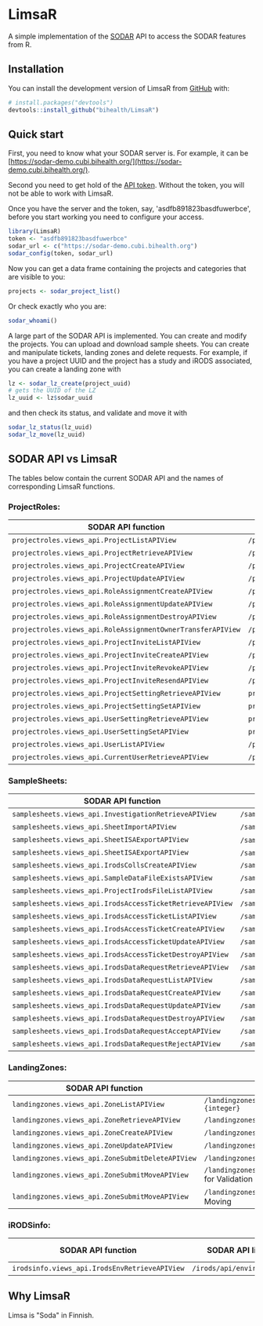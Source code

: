 
# LimsaR

<!-- badges: start -->
<!-- badges: end -->

A simple implementation of the
[SODAR](https://www.cubi.bihealth.org/software/sodar/) API to access the
SODAR features from R.

## Installation

You can install the development version of LimsaR from [GitHub](https://github.com/) with:

``` r
# install.packages("devtools")
devtools::install_github("bihealth/LimsaR")
```

## Quick start

First, you need to know what your SODAR server is. For example, it can be 
[https://sodar-demo.cubi.bihealth.org/](https://sodar-demo.cubi.bihealth.org/).

Second you need to get hold of the 
[API token](https://sodar-server.readthedocs.io/en/latest/ui_api_tokens.html). 
Without the token, you will not be able to work with LimsaR.

Once you have the server and the token, say, 'asdfb891823basdfuwerbce',
before you start working you need to configure your access. 


```r
library(LimsaR)
token <- "asdfb891823basdfuwerbce"
sodar_url <- c("https://sodar-demo.cubi.bihealth.org")
sodar_config(token, sodar_url)
```

Now you can get a data frame containing the projects and categories that
are visible to you:


```r
projects <- sodar_project_list()
```

Or check exactly who you are:

```r
sodar_whoami()
```

A large part of the SODAR API is implemented. You can create and modify the
projects. You can upload and download sample sheets. You can create and
manipulate tickets, landing zones and delete requests. For example, if you
have a project UUID and the project has a study and iRODS associated, you
can create a landing zone with

```r
lz <- sodar_lz_create(project_uuid)
# gets the UUID of the LZ
lz_uuid <- lz$sodar_uuid
```

and then check its status, and validate and move it with

```r
sodar_lz_status(lz_uuid)
sodar_lz_move(lz_uuid)
```


## SODAR API vs LimsaR

The tables below contain the current SODAR API and the names of
corresponding LimsaR functions.


### ProjectRoles:

| SODAR API function | SODAR API link | Section | Description | LimsaR function |
|--------------------|----------------|---------|-------------|-----------------|
| `projectroles.views_api.ProjectListAPIView` | `/project/api/list`  | ProjectRoles |   |  `sodar_project_list`  |
| `projectroles.views_api.ProjectRetrieveAPIView` | `/project/api/retrieve/{Project.sodar_uuid}`  | ProjectRoles |   |  `sodar_project_retrieve`  |
| `projectroles.views_api.ProjectCreateAPIView` | `/project/api/create`  | ProjectRoles |   |  `sodar_project_create`  |
| `projectroles.views_api.ProjectUpdateAPIView` | `/project/api/update/{Project.sodar_uuid}`  | ProjectRoles |   |  `sodar_project_update`  |
| `projectroles.views_api.RoleAssignmentCreateAPIView` | `/project/api/roles/create/{Project.sodar_uuid}`  | ProjectRoles |   |  ``  |
| `projectroles.views_api.RoleAssignmentUpdateAPIView` | `/project/api/roles/update/{RoleAssignment.sodar_uuid}`  | ProjectRoles |   |  ``  |
| `projectroles.views_api.RoleAssignmentDestroyAPIView` | `/project/api/roles/destroy/{RoleAssignment.sodar_uuid}`  | ProjectRoles |   |  ``  |
| `projectroles.views_api.RoleAssignmentOwnerTransferAPIView` | `/project/api/roles/owner-transfer/{Project.sodar_uuid}`  | ProjectRoles |   |  ``  |
| `projectroles.views_api.ProjectInviteListAPIView` | `/project/api/invites/list/{Project.sodar_uuid}`  | ProjectRoles |   |  ``  |
| `projectroles.views_api.ProjectInviteCreateAPIView` | `/project/api/invites/create/{Project.sodar_uuid}`  | ProjectRoles |   |  ``  |
| `projectroles.views_api.ProjectInviteRevokeAPIView` | `/project/api/invites/revoke/{ProjectInvite.sodar_uuid}`  | ProjectRoles |   |  ``  |
| `projectroles.views_api.ProjectInviteResendAPIView` | `/project/api/invites/resend/{ProjectInvite.sodar_uuid}`  | ProjectRoles |   |  ``  |
| `projectroles.views_api.ProjectSettingRetrieveAPIView` | `project/api/settings/retrieve/{Project.sodar_uuid}`  | ProjectRoles |   |  ``  |
| `projectroles.views_api.ProjectSettingSetAPIView` | `project/api/settings/set/{Project.sodar_uuid}`  | ProjectRoles |   |  ``  |
| `projectroles.views_api.UserSettingRetrieveAPIView` | `project/api/settings/retrieve/user`  | ProjectRoles |   |  ``  |
| `projectroles.views_api.UserSettingSetAPIView` | `project/api/settings/set/user`  | ProjectRoles |   |  ``  |
| `projectroles.views_api.UserListAPIView` | `/project/api/users/list`  | ProjectRoles |   |  ``  |
| `projectroles.views_api.CurrentUserRetrieveAPIView` | `/project/api/users/current`  | ProjectRoles |   |  `sodar_whoami`  |


### SampleSheets:

| SODAR API function | SODAR API link | Section | Description | LimsaR function |
|--------------------|----------------|---------|-------------|-----------------|
| `samplesheets.views_api.InvestigationRetrieveAPIView` | `/samplesheets/api/investigation/retrieve/{Project.sodar_uuid}`  | SampleSheets |   |  `sodar_investigation_retrieve`  |
| `samplesheets.views_api.SheetImportAPIView` | `/samplesheets/api/import/{Project.sodar_uuid}`  | SampleSheets |   |  `sodar_sheet_import`  |
| `samplesheets.views_api.SheetISAExportAPIView` | `/samplesheets/api/export/zip/{Project.sodar_uuid}`  for zip export | SampleSheets |   |  `sodar_sheet_export_zip`  |
| `samplesheets.views_api.SheetISAExportAPIView` | `/samplesheets/api/export/json/{Project.sodar_uuid}`  for JSON export | SampleSheets |   |  `sodar_sheet_export_json`  |
| `samplesheets.views_api.IrodsCollsCreateAPIView` | `/samplesheets/api/irods/collections/create/{Project.sodar_uuid}`  | SampleSheets |   |  `sodar_create_irods`  |
| `samplesheets.views_api.SampleDataFileExistsAPIView` | `/samplesheets/api/file/exists`  | SampleSheets |   |  `sodar_file_exists`  |
| `samplesheets.views_api.ProjectIrodsFileListAPIView` | `/samplesheets/api/file/list/{Project.sodar_uuid}`  | SampleSheets |   |  `sodar_file_list`  |
| `samplesheets.views_api.IrodsAccessTicketRetrieveAPIView` | `/samplesheets/api/irods/ticket/retrieve/{IrodsAccessTicket.sodar_uuid}`  | SampleSheets |   |  `sodar_ticket_retrieve`  |
| `samplesheets.views_api.IrodsAccessTicketListAPIView` | `/samplesheets/api/irods/ticket/list/{Project.sodar_uuid}`  | SampleSheets |   |  `sodar_ticket_list`  |
| `samplesheets.views_api.IrodsAccessTicketCreateAPIView` | `/samplesheets/api/irods/ticket/create/{Project.sodar_uuid}`  | SampleSheets |   |  `sodar_ticket_create`  |
| `samplesheets.views_api.IrodsAccessTicketUpdateAPIView` | `/samplesheets/api/irods/ticket/update/{IrodsAccessTicket.sodar_uuid}`  | SampleSheets |   |  ``  |
| `samplesheets.views_api.IrodsAccessTicketDestroyAPIView` | `/samplesheets/api/irods/ticket/delete/{IrodsAccessTicket.sodar_uuid}`  | SampleSheets |   |  `sodar_ticket_delete`  |
| `samplesheets.views_api.IrodsDataRequestRetrieveAPIView` | `/samplesheets/api/irods/request/retrieve/{IrodsDataRequest.sodar_uuid}`  | SampleSheets |   |  ``  |
| `samplesheets.views_api.IrodsDataRequestListAPIView` | `/samplesheets/api/irods/requests/{Project.sodar_uuid}`  | SampleSheets |   |  `sodar_request_list`  |
| `samplesheets.views_api.IrodsDataRequestCreateAPIView` | `/samplesheets/api/irods/request/create/{Project.sodar_uuid}`  | SampleSheets |   |  ``  |
| `samplesheets.views_api.IrodsDataRequestUpdateAPIView` | `/samplesheets/api/irods/request/update/{IrodsDataRequest.sodar_uuid}`  | SampleSheets |   |  ``  |
| `samplesheets.views_api.IrodsDataRequestDestroyAPIView` | `/samplesheets/api/irods/request/delete/{IrodsDataRequest.sodar_uuid}`  | SampleSheets |   |  `sodar_delete_request`  |
| `samplesheets.views_api.IrodsDataRequestAcceptAPIView` | `/samplesheets/api/irods/request/accept/{IrodsDataRequest.sodar_uuid}`  | SampleSheets |   |  `sodar_request_accept`  |
| `samplesheets.views_api.IrodsDataRequestRejectAPIView` | `/samplesheets/api/irods/request/reject/{IrodsDataRequest.sodar_uuid}`  | SampleSheets |   |  `sodar_request_reject`  |



### LandingZones:

| SODAR API function | SODAR API link | Section | Description | LimsaR function |
|--------------------|----------------|---------|-------------|-----------------|
| `landingzones.views_api.ZoneListAPIView` | `/landingzones/api/list/{Project.sodar_uuid}?finished={integer}`  | LandingZones |   |  `sodar_lz_list`  |
| `landingzones.views_api.ZoneRetrieveAPIView` | `/landingzones/api/retrieve/{LandingZone.sodar_uuid}`  | LandingZones |   |  `sodar_lz_retrieve`  |
| `landingzones.views_api.ZoneCreateAPIView` | `/landingzones/api/create/{Project.sodar_uuid}`  | LandingZones |   |  `sodar_lz_create`  |
| `landingzones.views_api.ZoneUpdateAPIView` | `/landingzones/api/update/{LandingZone.sodar_uuid}`  | LandingZones |   |  ``  |
| `landingzones.views_api.ZoneSubmitDeleteAPIView` | `/landingzones/api/submit/delete/{LandingZone.sodar_uuid}`  | LandingZones |   |  `sodar_lz_delete`  |
| `landingzones.views_api.ZoneSubmitMoveAPIView` | `/landingzones/api/submit/validate/{LandingZone.sodar_uuid}`  for Validation | LandingZones |   |  `sodar_lz_validate`  |
| `landingzones.views_api.ZoneSubmitMoveAPIView` | `/landingzones/api/submit/move/{LandingZone.sodar_uuid}`  for Moving | LandingZones |   |  `sodar_lz_move`  |



### iRODSinfo:

| SODAR API function | SODAR API link | Section | Description | LimsaR function |
|--------------------|----------------|---------|-------------|-----------------|
| `irodsinfo.views_api.IrodsEnvRetrieveAPIView` | `/irods/api/environment`  | iRODSinfo |   |  ``  |




## Why LimsaR

Limsa is "Soda" in Finnish.
